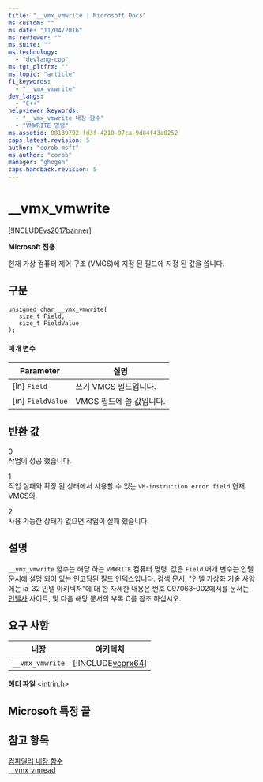 ```yaml
---
title: "__vmx_vmwrite | Microsoft Docs"
ms.custom: ""
ms.date: "11/04/2016"
ms.reviewer: ""
ms.suite: ""
ms.technology: 
  - "devlang-cpp"
ms.tgt_pltfrm: ""
ms.topic: "article"
f1_keywords: 
  - "__vmx_vmwrite"
dev_langs: 
  - "C++"
helpviewer_keywords: 
  - "__vmx_vmwrite 내장 함수"
  - "VMWRITE 명령"
ms.assetid: 88139792-fd3f-4210-97ca-9d84f43a0252
caps.latest.revision: 5
author: "corob-msft"
ms.author: "corob"
manager: "ghogen"
caps.handback.revision: 5
---
```

# __vmx_vmwrite
[!INCLUDE[vs2017banner](../assembler/inline/includes/vs2017banner.md)]

**Microsoft 전용**  
  
 현재 가상 컴퓨터 제어 구조 \(VMCS\)에 지정 된 필드에 지정 된 값을 씁니다.  
  
## 구문  
  
```  
unsigned char __vmx_vmwrite(   
   size_t Field,  
   size_t FieldValue  
);  
```  
  
#### 매개 변수  
  
|Parameter|설명|  
|---------------|--------|  
|\[in\] `Field`|쓰기 VMCS 필드입니다.|  
|\[in\] `FieldValue`|VMCS 필드에 쓸 값입니다.|  
  
## 반환 값  
 0  
 작업이 성공 했습니다.  
  
 1  
 작업 실패와 확장 된 상태에서 사용할 수 있는 `VM-instruction error field` 현재 VMCS의.  
  
 2  
 사용 가능한 상태가 없으면 작업이 실패 했습니다.  
  
## 설명  
 `__vmx_vmwrite` 함수는 해당 하는 `VMWRITE` 컴퓨터 명령.  값은 `Field` 매개 변수는 인텔 문서에 설명 되어 있는 인코딩된 필드 인덱스입니다.  검색 문서, "인텔 가상화 기술 사양에는 ia\-32 인텔 아키텍처"에 대 한 자세한 내용은 번호 C97063\-002에서를 문서는 [인텔사](http://go.microsoft.com/fwlink/?LinkId=127) 사이트, 및 다음 해당 문서의 부록 C를 참조 하십시오.  
  
## 요구 사항  
  
|내장|아키텍처|  
|--------|----------|  
|`__vmx_vmwrite`|[!INCLUDE[vcprx64](../assembler/inline/includes/vcprx64_md.md)]|  
  
 **헤더 파일** \<intrin.h\>  
  
## Microsoft 특정 끝  
  
## 참고 항목  
 [컴파일러 내장 함수](../intrinsics/compiler-intrinsics.md)   
 [\_\_vmx\_vmread](../intrinsics/vmx-vmread.md)